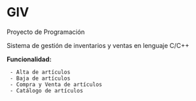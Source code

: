 # GIV

Proyecto de Programación

Sistema de gestión de inventarios y ventas en lenguaje C/C++

**Funcionalidad:**
```
 - Alta de artículos
 - Baja de artículos
 - Compra y Venta de artículos
 - Catálogo de artículos
```
